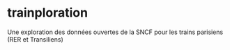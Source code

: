 # trainploration
Une exploration des données ouvertes de la SNCF pour les trains parisiens (RER et Transiliens)
